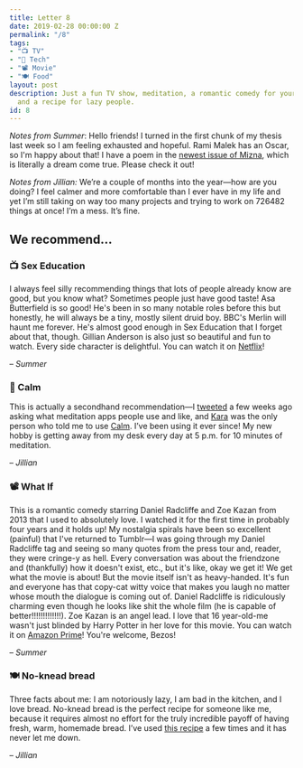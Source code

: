 ```yaml
---
title: Letter 8
date: 2019-02-28 00:00:00 Z
permalink: "/8"
tags:
- "📺 TV"
- "📱 Tech"
- "📽️ Movie"
- "🍽️ Food"
layout: post
description: Just a fun TV show, meditation, a romantic comedy for your teenage self,
  and a recipe for lazy people.
id: 8
---
```


_Notes from Summer_: Hello friends! I turned in the first chunk of my thesis last week so I am feeling exhausted and hopeful. Rami Malek has an Oscar, so I'm happy about that! I have a poem in the [newest issue of Mizna](https://squareup.com/store/mizna/item/mizna-the-palestine-issue), which is literally a dream come true. Please check it out!

*Notes from Jillian:* We’re a couple of months into the year—how are you doing? I feel calmer and more comfortable than I ever have in my life and yet I’m still taking on way too many projects and trying to work on 726482 things at once! I’m a mess. It’s fine.

## We recommend…

### 📺 Sex Education

I always feel silly recommending things that lots of people already know are good, but you know what? Sometimes people just have good taste! Asa Butterfield is so good! He's been in so many notable roles before this but honestly, he will always be a tiny, mostly silent druid boy. BBC's Merlin will haunt me forever. He's almost good enough in Sex Education that I forget about that, though. Gillian Anderson is also just so beautiful and fun to watch. Every side character is delightful. You can watch it on [Netflix](https://www.netflix.com/title/80197526)!

– _Summer_

### 📱 Calm
This is actually a secondhand recommendation—I [tweeted](https://twitter.com/jilliangmeehan/status/1091705300367880192) a few weeks ago asking what meditation apps people use and like, and [Kara](https://twitter.com/karahaupt?ref_src=twsrc%5Egoogle%7Ctwcamp%5Eserp%7Ctwgr%5Eauthor) was the only person who told me to use [Calm](https://itunes.apple.com/us/app/calm.com/id571800810). I’ve been using it ever since! My new hobby is getting away from my desk every day at 5 p.m. for 10 minutes of meditation.

– _Jillian_

### 📽️ What If

This is a romantic comedy starring Daniel Radcliffe and Zoe Kazan from 2013 that I used to absolutely love. I watched it for the first time in probably four years and it holds up! My nostalgia spirals have been so excellent (painful) that I've returned to Tumblr—I was going through my Daniel Radcliffe tag and seeing so many quotes from the press tour and, reader, they were cringe-y as hell. Every conversation was about the friendzone and (thankfully) how it doesn't exist, etc., but it's like, okay we get it! We get what the movie is about! But the movie itself isn't as heavy-handed. It's fun and everyone has that copy-cat witty voice that makes you laugh no matter whose mouth the dialogue is coming out of. Daniel Radcliffe is ridiculously charming even though he looks like shit the whole film (he is capable of better!!!!!!!!!!!!!). Zoe Kazan is an angel lead. I love that 16 year-old-me wasn't just blinded by Harry Potter in her love for this movie. You can watch it on [Amazon Prime](https://www.amazon.com/What-If-Daniel-Radcliffe/dp/B00PSO1NFE)! You're welcome, Bezos!

– _Summer_

### 🍽️ No-knead bread
Three facts about me: I am notoriously lazy, I am bad in the kitchen, and I love bread. No-knead bread is the perfect recipe for someone like me, because it requires almost no effort for the truly incredible payoff of having fresh, warm, homemade bread. I’ve used [this recipe](https://www.thekitchn.com/how-to-make-noknead-bread-home-109343) a few times and it has never let me down.

– _Jillian_
